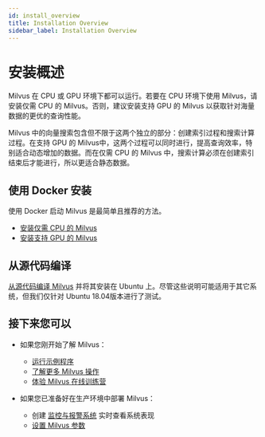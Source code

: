 ```yaml
---
id: install_overview
title: Installation Overview
sidebar_label: Installation Overview
---
```

# 安装概述

Milvus 在 CPU 或 GPU 环境下都可以运行。若要在 CPU 环境下使用 Milvus，请安装仅需 CPU 的 Milvus。否则，建议安装支持 GPU 的 Milvus 以获取针对海量数据的更优的查询性能。

Milvus 中的向量搜索包含但不限于这两个独立的部分：创建索引过程和搜索计算过程。在支持 GPU 的 Milvus中，这两个过程可以同时进行，提高查询效率，特别适合动态增加的数据。而在仅需 CPU 的 Milvus 中，搜索计算必须在创建索引结束后才能进行，所以更适合静态数据。

## 使用 Docker 安装

使用 Docker 启动 Milvus 是最简单且推荐的方法。

- [安装仅需 CPU 的 Milvus](cpu_milvus_docker.md)
- [安装支持 GPU 的 Milvus](gpu_milvus_docker.md)

## 从源代码编译

[从源代码编译 Milvus](https://github.com/milvus-io/milvus/blob/master/install.md) 并将其安装在 Ubuntu 上。尽管这些说明可能适用于其它系统，但我们仅针对 Ubuntu 18.04版本进行了测试。

## 接下来您可以

- 如果您刚开始了解 Milvus：

  - [运行示例程序](example_code.md)
  - [了解更多 Milvus 操作](milvus_operation.md)
  - [体验 Milvus 在线训练营](https://github.com/milvus-io/bootcamp)

- 如果您已准备好在生产环境中部署 Milvus：

  - 创建 [监控与报警系统](monitor.md) 实时查看系统表现
  - [设置 Milvus 参数](../reference/milvus_config.md)
